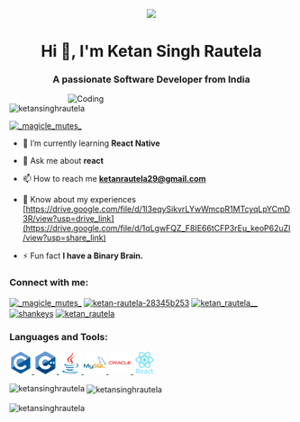 <p align="center"><p align="center">
  <img src="https://i.pinimg.com/736x/e7/37/f2/e737f24d2e8b3297cef30540bce8bd53.jpg"/>
</p></p>
<h1 align="center">Hi 👋, I'm Ketan Singh Rautela</h1>
<h3 align="center">A passionate Software Developer from India</h3>
<img align="right" alt="Coding" width="400" src="https://i.pinimg.com/564x/13/5a/9f/135a9f00de2789dee789143de5505139.jpg">

<p align="left"> <img src="https://komarev.com/ghpvc/?username=ketansinghrautela&label=Profile%20views&color=0e75b6&style=flat" alt="ketansinghrautela" /> </p>

<p align="left"> <a href="https://twitter.com/_magicle_mutes_" target="blank"><img src="https://img.shields.io/twitter/follow/_magicle_mutes_?logo=twitter&style=for-the-badge" alt="_magicle_mutes_" /></a> </p>

- 🌱 I’m currently learning **React Native**

- 💬 Ask me about **react**

- 📫 How to reach me **ketanrautela29@gmail.com**

- 📄 Know about my experiences [https://drive.google.com/file/d/1I3eqySikvrLYwWmcpR1MTcyqLpYCmD3R/view?usp=drive_link](https://drive.google.com/file/d/1qLgwFQZ_F8IE66tCFP3rEu_keoP62uZI/view?usp=share_link)

- ⚡ Fun fact **I have a Binary Brain.**

<h3 align="left">Connect with me:</h3>
<p align="left">
<a href="https://twitter.com/_magicle_mutes_" target="blank"><img align="center" src="https://raw.githubusercontent.com/rahuldkjain/github-profile-readme-generator/master/src/images/icons/Social/twitter.svg" alt="_magicle_mutes_" height="30" width="40" /></a>
<a href="https://linkedin.com/in/ketan-rautela-28345b253" target="blank"><img align="center" src="https://raw.githubusercontent.com/rahuldkjain/github-profile-readme-generator/master/src/images/icons/Social/linked-in-alt.svg" alt="ketan-rautela-28345b253" height="30" width="40" /></a>
<a href="https://www.instagram.com/ketan_rautela___/" target="blank"><img align="center" src="https://raw.githubusercontent.com/rahuldkjain/github-profile-readme-generator/master/src/images/icons/Social/instagram.svg" alt="ketan_rautela__" height="30" width="40" /></a>
<a href="https://www.youtube.com/@Shankyppl7818/featured" target="blank"><img align="center" src="https://raw.githubusercontent.com/rahuldkjain/github-profile-readme-generator/master/src/images/icons/Social/youtube.svg" alt="shankeys" height="30" width="40" /></a>
<a href="https://www.leetcode.com/ketan_rautela" target="blank"><img align="center" src="https://raw.githubusercontent.com/rahuldkjain/github-profile-readme-generator/master/src/images/icons/Social/leet-code.svg" alt="ketan_rautela" height="30" width="40" /></a>
</p>

<h3 align="left">Languages and Tools:</h3>
<p align="left"> <a href="https://www.cprogramming.com/" target="_blank" rel="noreferrer"> <img src="https://raw.githubusercontent.com/devicons/devicon/master/icons/c/c-original.svg" alt="c" width="40" height="40"/> </a> <a href="https://www.w3schools.com/cpp/" target="_blank" rel="noreferrer"> <img src="https://raw.githubusercontent.com/devicons/devicon/master/icons/cplusplus/cplusplus-original.svg" alt="cplusplus" width="40" height="40"/> </a> <a href="https://www.java.com" target="_blank" rel="noreferrer"> <img src="https://raw.githubusercontent.com/devicons/devicon/master/icons/java/java-original.svg" alt="java" width="40" height="40"/> </a> <a href="https://www.mysql.com/" target="_blank" rel="noreferrer"> <img src="https://raw.githubusercontent.com/devicons/devicon/master/icons/mysql/mysql-original-wordmark.svg" alt="mysql" width="40" height="40"/> </a> <a href="https://www.oracle.com/" target="_blank" rel="noreferrer"> <img src="https://raw.githubusercontent.com/devicons/devicon/master/icons/oracle/oracle-original.svg" alt="oracle" width="40" height="40"/> </a> <a href="https://reactjs.org/" target="_blank" rel="noreferrer"> <img src="https://raw.githubusercontent.com/devicons/devicon/master/icons/react/react-original-wordmark.svg" alt="react" width="40" height="40"/> </a> </p>

<p><img align="left" src="https://github-readme-stats.vercel.app/api/top-langs?username=ketansinghrautela&show_icons=true&locale=en&layout=compact" alt="ketansinghrautela" /></p>

<p>&nbsp;<img align="center" src="https://github-readme-stats.vercel.app/api?username=ketansinghrautela&show_icons=true&locale=en" alt="ketansinghrautela" /></p>

<p><img align="center" src="https://github-readme-streak-stats.herokuapp.com/?user=ketansinghrautela&" alt="ketansinghrautela" /></p>
